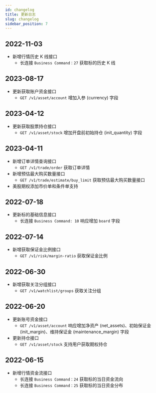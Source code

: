 ```yaml
---
id: changelog
title: 更新日志
slug: changelog
sidebar_position: 7
---
```


## 2022-11-03

- 新增行情历史 K 线接口
  - 长连接 `Business Command：27` 获取标的历史 K 线

## 2023-08-17

- 更新获取账户资金接口
  - `GET /v1/asset/account` 增加入参 (currency) 字段

## 2023-04-12

- 更新获取股票持仓接口
  - `GET /v1/asset/stock` 增加开盘前初始持仓 (init_quantity) 字段

## 2023-04-11

- 新增订单详情查询接口
  - `GET /v1/trade/order` 获取订单详情
- 新增预估最大购买数量接口
  - `GET /v1/trade/estimate/buy_limit` 获取预估最大购买数量接口
- 美股期权添加市价单和条件单支持

## 2022-07-18

- 更新标的基础信息接口
  - 长连接 `Business Command: 10` 响应增加 `board` 字段

## 2022-07-14

- 新增获取保证金比例接口
  - `GET /v1/risk/margin-ratio` 获取保证金比例

## 2022-06-30

- 新增获取关注分组接口
  - `GET /v1/watchlist/groups` 获取关注分组

## 2022-06-20

- 更新账号资金接口
  - `GET /v1/asset/account` 响应增加净资产 (net_assets)、初始保证金 (init_margin)、维持保证金 (maintenance_margin) 字段
- 更新持仓接口
  - `GET /v1/asset/stock` 支持用户获取期权持仓

## 2022-06-15

- 新增行情资金流接口
  - 长连接 `Business Command：24` 获取标的当日资金流向
  - 长连接 `Business Command：25` 获取标的当日资金分布
